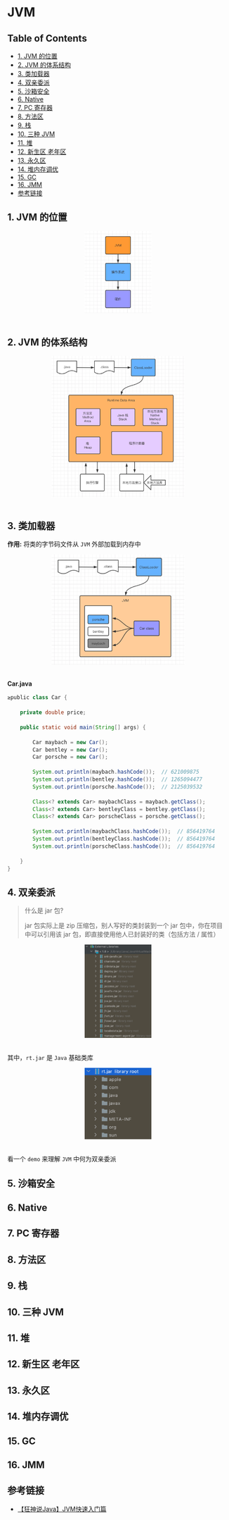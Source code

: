# JVM

Table of Contents
-----------------

* [1. JVM 的位置](#1-jvm-的位置)
* [2. JVM 的体系结构](#2-jvm-的体系结构)
* [3. 类加载器](#3-类加载器)
* [4. 双亲委派](#4-双亲委派)
* [5. 沙箱安全](#5-沙箱安全)
* [6. Native](#6-native)
* [7. PC 寄存器](#7-pc-寄存器)
* [8. 方法区](#8-方法区)
* [9. 栈](#9-栈)
* [10. 三种 JVM](#10-三种-jvm)
* [11. 堆](#11-堆)
* [12. 新生区 老年区](#12-新生区-老年区)
* [13. 永久区](#13-永久区)
* [14. 堆内存调优](#14-堆内存调优)
* [15. GC](#15-gc)
* [16. JMM](#16-jmm)
* [参考链接](#参考链接)

## 1. JVM 的位置

<div align="center"> <img src="image-20201202162828154.png" width="30%"/> </div><br>



 



## 2. JVM 的体系结构

<div align="center"> <img src="image-20201202164425125.png" width="60%"/> </div><br>





## 3. 类加载器

**作用:** 将类的字节码文件从 `JVM` 外部加载到内存中

<div align="center"> <img src="image-20201202175525446.png" width="60%"/> </div><br>

**Car.java**


```java
≥public class Car {

    private double price;

    public static void main(String[] args) {

        Car maybach = new Car();
        Car bentley = new Car();
        Car porsche = new Car();

        System.out.println(maybach.hashCode());  // 621009875
        System.out.println(bentley.hashCode());  // 1265094477
        System.out.println(porsche.hashCode());  // 2125039532

        Class<? extends Car> maybachClass = maybach.getClass();
        Class<? extends Car> bentleyClass = bentley.getClass();
        Class<? extends Car> porscheClass = porsche.getClass();

        System.out.println(maybachClass.hashCode());  // 856419764
        System.out.println(bentleyClass.hashCode());  // 856419764
        System.out.println(porscheClass.hashCode());  // 856419764

    }
}
```



## 4. 双亲委派

> 什么是 jar 包?
>
> jar 包实际上是 zip 压缩包，别人写好的类封装到一个 jar 包中，你在项目中可以引用该 jar 包，即直接使用他人已封装好的类（包括方法 / 属性）

<div align="center"> <img src="image-20201203081435192.png" width="30%"/> </div><br>

其中，`rt.jar` 是 `Java` 基础类库

<div align="center"> <img src="image-20201203081618129.png" width="30%"/> </div><br>

看一个 `demo` 来理解 `JVM` 中何为双亲委派









## 5. 沙箱安全

## 6. Native

## 7. PC 寄存器

## 8. 方法区

## 9. 栈

## 10. 三种 JVM

## 11. 堆

## 12. 新生区 老年区

## 13. 永久区

## 14. 堆内存调优

## 15. GC

## 16. JMM



## 参考链接

- [【狂神说Java】JVM快速入门篇](https://www.bilibili.com/video/BV1iJ411d7jS)